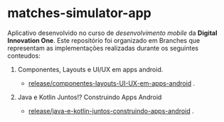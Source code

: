 # matches-simulator-app
Aplicativo desenvolvido no curso de *desenvolvimento mobile* da **Digital Innovation One**. 
Este repositório foi organizado em Branches que representam as implementações realizadas durante os seguintes conteudos: 

1. Componentes, Layouts e UI/UX em apps android. 
     - [release/componentes-layouts-UI-UX-em-apps-android](https://github.com/Douglasdr7/matches-simulator-app/tree/release/componentes-layouts-UI-UX-em-apps-android) .

2. Java e Kotlin Juntos!? Construindo Apps Android
     - [release/java-e-kotlin-juntos-construindo-apps-android](https://github.com/Douglasdr7/matches-simulator-app/tree/Java-e-kotlin-juntos-construindo-apps-android) .
